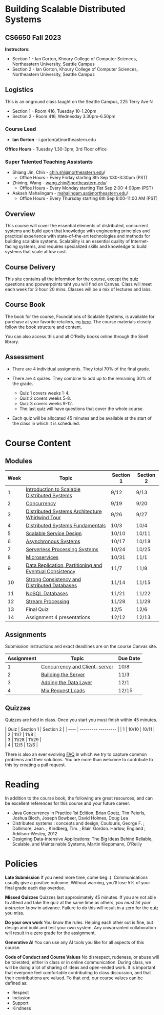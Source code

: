 # Building Scalable Distributed Systems

## CS6650 Fall 2023

**Instructors**: 

* Section 1 - Ian Gorton, Khoury College of Computer Sciences, Northeastern University, Seattle Campus
* Section 2 - Ian Gorton, Khoury College of Computer Sciences, Northeastern University, Seattle Campus

## Logistics

This is an onground class taught on the Seattle Campus, 225 Terry Ave N

* Section 1 - Room 416, Tuesday 10-1.20pm
* Section 2 - Room 416, Wednesday 3.30pm-6.50pm

### Course Lead

* **Ian Gorton** - i.gorton(at)northeastern.edu

**Office Hours** - Tuesday 1.30-3pm, 3rd Floor office


### Super Talented Teaching Assistants

* Shiang Jin, Chin - chin.shi@northeastern.edu/
  * Office Hours - Every Friday starting 8th Sep 1:30-3:30pm (PST) 
* Zhining, Wang - wang.zhin@northeastern.edu/
  * Office Hours - Every Monday starting 11st Sep 2:00-4:00pm (PST) 
* Aakash Mahalingam - mahalingam.aa@northeastern.edu/
  * Office Hours - Every Thursday starting 6th Sep 9:00-11:00 AM (PST)
## Overview

This course will cover the essential elements of distributed, concurrent systems and build upon that knowledge with engineering principles and practical experience with state-of-the-art technologies and methods for building scalable systems. Scalability is an essential quality of Internet-facing systems, and requires specialized skills and knowledge to build systems that scale at low cost. 

## Course Delivery

This site contains all the informtion for the course, except the quiz questions and ppowerpoints taht you will find on Canvas.
Class will meet each week for 3 hour 20 mins. Classes will be a mix of lectures and labs.

## Course Book

The book for the course, Foundations of Scalable Systems, is available for purchase at your favorite retailers, eg [here](https://www.amazon.com/Foundations-Scalable-Systems-Distributed-Architectures/dp/1098106067/ref=asc_df_1098106067/?tag=hyprod-20&linkCode=df0&hvadid=564700895175&hvpos=&hvnetw=g&hvrand=11230893476443846738&hvpone=&hvptwo=&hvqmt=&hvdev=c&hvdvcmdl=&hvlocint=&hvlocphy=9033322&hvtargid=pla-1643586021023&psc=1). The course materials closely follow the book structure and content.

You can also access this and all O'Reilly books online through the Snell library. 

## Assessment

* There are 4 individual assigments. They total 70% of the final grade.

* There are 4 quizes.  They combine to add up to the remaining 30% of the grade. 
  
  * Quiz  1 covers weeks 1-4. 
  * Quiz 2 covers weeks 5-8. 
  * Quiz 3 covers weeks 9-12.
  * The last quiz will have questions that cover the whole course. 

* Each quiz will be allocated 45 minutes and be available at the start of the class in which it is scheduled.

# Course Content

## Modules

| Week | Topic                                                                                                   | Section 1 | Section 2 |
| ---- | ------------------------------------------------------------------------------------------------------- | --------- | --------- |
| 1    | [Introduction to Scalable Distributed Systems](https://gortonator.github.io/bsds-6650/Week-1)           | 9/12      | 9/13      |
| 2    | [Concurrency](http://gortonator.github.io/bsds-6650/Week-2)                                             | 9/19      | 9/20      |
| 3    | [Distributed Systems Architecture Whirlwind Tour](http://gortonator.github.io/bsds-6650/Week-3)         | 9/26      | 9/27      |
| 4    | [Distributed Systems Fundamentals](http://gortonator.github.io/bsds-6650/Week-4)                        | 10/3      | 10/4      |
| 5    | [Scalable Service Design](http://gortonator.github.io/bsds-6650/Week-5)                                 | 10/10     | 10/11     |
| 6    | [Asynchronous Systems](http://gortonator.github.io/bsds-6650/Week-6)                                    | 10/17     | 10/18     |
| 7    | [Serverless Processing Systems](http://gortonator.github.io/bsds-6650/Week-7)                           | 10/24     | 10/25	 |
| 8    | [Microservices](http://gortonator.github.io/bsds-6650/Week-8)                                           | 10/31     | 11/1      |
| 9    | [Data Replication, Partitioning and Eventual Consistency](http://gortonator.github.io/bsds-6650/Week-9) | 11/7      | 11/8      |
| 10   | [Strong Consistency and Distributed Databases](http://gortonator.github.io/bsds-6650/Week-10)           | 11/14     | 11/15	 |	
| 11   | [NoSQL Databases](http://gortonator.github.io/bsds-6650/Week-11)                                        | 11/21     | 11/22     |
| 12   | [Stream Processing](http://gortonator.github.io/bsds-6650/Week-12)                                      | 11/28     | 11/29     |
| 13   | Final Quiz                                                                                              | 12/5      | 12/6      |
| 14   | Assignment 4 presentations                                                                              | 12/12     | 12/13     |

## Assignments

Submission instructions and exact deadlines are on the course Canvas site. 

| Assignment | Topic                                                                                                 | Due Date |
| ---------- | ----------------------------------------------------------------------------------------------------- | ---------|
| 1          | [Concurrency and Client-server](https://gortonator.github.io/bsds-6650/assignments-2022/Assignment-1) | 10/8     |
| 2          | [Building the Server](https://gortonator.github.io/bsds-6650/assignments-2022/Assignment-2)           | 11/3     |
| 3          | [Adding the Data Layer](https://gortonator.github.io/bsds-6650/assignments-2022/Assignment-3)         | 12/1     |
| 4          | [Mix Request Loads](https://gortonator.github.io/bsds-6650/assignments-2022/Assignment-4)             | 12/15    |

## Quizzes

Quizzes are held in class. Once you start you must finish within 45 minutes. 

| Quiz | Section 1 | Section 2 |
| ---- | ---------   --------- |
| 1    | 10/10     |  10/11    |            
| 2    | 11/7      |  11/8     |   
| 3    | 11/28     |  11/29    |              
| 4    | 12/5      |  12/6     |             

There is also an ever evolving [FAQ](https://gortonator.github.io/bsds-6650/FAQ) in which we try to capture common problems and their solutions. 
You are more than welcome to contribute to this by creating a pull request.

# Reading

In addition to the course book,  the following are great resources, and can be excellent references for this course and your future career.

* Java Concurrency in Practice 1st Edition, Brian Goetz, Tim Peierls, Joshua Bloch, Joseph Bowbeer, David Holmes, Doug Lea
* Distributed systems : concepts and design, Coulouris, George F. ; Dollimore, Jean. ; Kindberg, Tim. ; Blair, Gordon. Harlow, England ; Addison-Wesley, 2012
* Designing Data-Intensive Applications: The Big Ideas Behind Reliable, Scalable, and Maintainable Systems, Martin Kleppmann, O'Reilly

# Policies

**Late Submission**
If you need more time, come beg :). Communications usually give a positive outcome.
Without warning, you'll lose 5% of your final grade each day overdue. 

**Missed Quizzes**
Quizzes last approximately 45 minutes. If you are not able to attend and take the quiz at the same time as others, _you must let your instructor know_ in advance. Failure to do this will result in a zero for the quiz you miss. 

**Do your own work**
You know the rules. Helping each other out is fine, but design and build and test your own system. Any unwarranted collaboration will result in a zero grade for the assignment.

**Generative AI** 
You can use any AI tools you like for all aspects of this course.

**Code of Conduct and Course Values** 
No disrespect, rudeness, or abuse will be tolerated, either in class or in online communication. During class, we will be doing a lot of sharing of ideas and open-ended work. It is important that everyone feel comfortable contributing to class discussion, and that their contributions are valued. To that end, our course values can be defined as: 
*	Respect 
*	Inclusion 
*	Support 
*	Kindness 

